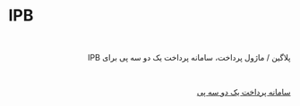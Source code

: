 # IPB
<br>
<p dir="rtl">
پلاگین / ماژول پرداخت، سامانه پرداخت یک دو سه پی برای IPB
</p>
<br>
<p dir="rtl">
<a href="https://123pay.ir">سامانه پرداخت یک دو سه پی</a>
</p>
